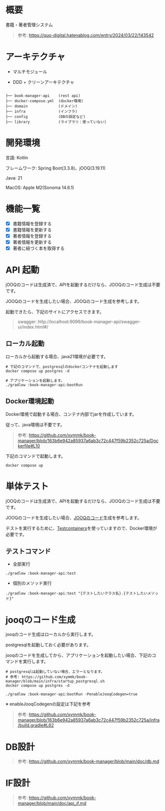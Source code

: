 # 概要

書籍・著者管理システム

> 参考: https://quo-digital.hatenablog.com/entry/2024/03/22/143542

# アーキテクチャ

- マルチモジュール

- DDD + クリーンアーキテクチャ

```

├── book-manager-api    (rest api)
├── docker-compose.yml  (docker環境)
├── domain              (ドメイン)
├── infra               (インフラ)
├── config              (DBの設定など)
├── library             (ライブラリ：使っていない)
```

# 開発環境

言語: Kotlin

フレームワーク: Spring Boot(3.3.8)、jOOQ(3.19.11)

Java: 21

MacOS: Apple M2(Sonoma 14.6.1)

# 機能一覧

- [x] 書籍情報を登録する
- [x] 書籍情報を更新する
- [x] 著者情報を登録する
- [x] 著者情報を更新する
- [x] 著者に紐づく本を取得する

# API 起動

jOOQのコードは生成済で、APIを起動するだけなら、JOOQのコード生成は不要です。

JOOQのコードを生成したい場合、JOOQのコード生成を参考します。

起動できたら、下記のサイトにアクセスできます。

> swagger: http://localhost:9099/book-manager-api/swagger-ui/index.html#/

## ローカル起動

ローカルから起動する場合、java21環境が必要です。

```
# 下記のコマンドで、postgresqlのdockerコンテナを起動します
docker compose up postgres -d

# アプリケーションを起動します。
./gradlew :book-manager-api:bootRun
```

## Docker環境起動

Docker環境で起動する場合、コンテナ内部でjarを作成しています。

従って、java環境は不要です。

> 参考: https://github.com/xymmk/book-manager/blob/163b6e942a85937a6ab3c72c447f59b2352c725a/Dockerfile#L10

下記のコマンドで起動します。

```
docker compose up
```

# 単体テスト

jOOQのコードは生成済で、APIを起動するだけなら、JOOQのコード生成は不要です。

JOOQのコードを生成したい場合、[JOOQのコード](#jooqのコード生成)生成を参考します。

テストを実行するために、[Testcontainers](https://testcontainers.com/)を使っていますので、Docker環境が必要です。

## テストコマンド

- 全部実行

```
./gradlew :book-manager-api:test
```

- 個別のメソッド実行

```
./gradlew :book-manager-api:test "{テストしたいクラス名}.{テストしたいメソッド}"
```


# jooqのコード生成

jooqのコード生成はローカルから実行します。

postgresqlを起動しておく必要があります。

jooqのコードを生成してから、アプリケーションを起動したい場合、下記のコマンドを実行します。

```
# postgresqlは起動していない場合、エラーとなります。
# 参考: https://github.com/xymmk/book-manager/blob/main/infra/startup_postgresql.sh
docker compose up postgres -d

./gradlew :book-manager-api:bootRun -PenableJooqCodegen=true
```

※ enableJooqCodegenの設定は下記を参考

> 参考: https://github.com/xymmk/book-manager/blob/163b6e942a85937a6ab3c72c447f59b2352c725a/infra/build.gradle#L62

# DB設計

> 参考: https://github.com/xymmk/book-manager/blob/main/doc/db.md
# IF設計

> 参考: https://github.com/xymmk/book-manager/blob/main/doc/api_if.md